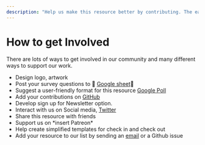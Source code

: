 ```yaml
---
description: "Help us make this resource better by contributing. The easiest way is to click on the button at the right \"Edit on Github\" on every page! \U0001F449 \U0001F449"
---
```


# How to get Involved



There are lots of ways to get involved in our community and many different ways to support our work.

* Design logo, artwork
* Post your survey questions to 👏 [Google sheet](https://docs.google.com/spreadsheets/d/1S1Xcghi2Y7RqUCHcv6RTHtQogcSJVDb160SWDjnOcys/edit?usp=sharing)👏
* Suggest a user-friendly format for this resource [Google Poll](https://etherpad.wikimedia.org/p/Survey_2__Computational_Inclusion)
* Add your contributions on [GitHub](https://github.com/selgebali/OpenCider)
* Develop sign up for Newsletter option.
* Interact with us on Social media, [Twitter](https://twitter.com/OpenCIDER)
* Share this resource with friends
* Support us on \*insert Patreon\* 
* Help create simplified templates for check in and check out
* Add your resource to our list by sending an [email](mailto:selgebali@gmail.com) or a Github issue




